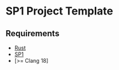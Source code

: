 # SP1 Project Template


## Requirements

- [Rust](https://rustup.rs/)
- [SP1](https://docs.succinct.xyz/getting-started/install.html)
- [>= Clang 18]

